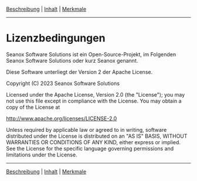 [Beschreibung](description.md) | [Inhalt](README.md) | [Merkmale](features.md)
- - -

# Lizenzbedingungen

Seanox Software Solutions ist ein Open-Source-Projekt, im Folgenden Seanox
Software Solutions oder kurz Seanox genannt.

Diese Software unterliegt der Version 2 der Apache License.

Copyright (C) 2023 Seanox Software Solutions

Licensed under the Apache License, Version 2.0 (the "License"); you may not use
this file except in compliance with the License. You may obtain a copy of the
License at

http://www.apache.org/licenses/LICENSE-2.0

Unless required by applicable law or agreed to in writing, software distributed
under the License is distributed on an "AS IS" BASIS, WITHOUT WARRANTIES OR
CONDITIONS OF ANY KIND, either express or implied. See the License for the
specific language governing permissions and limitations under the License.


- - -

[Beschreibung](description.md) | [Inhalt](README.md) | [Merkmale](features.md)
